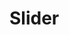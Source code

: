 # Slider
 <script>
    	$(document).ready(function() {
    		wysokosc=$('.banef').height();
    		$('.blenda').height(wysokosc);
    		$('.col-md-4').height(wysokosc);
    		$('.buttom').css('top',wysokosc/2-$('.buttom').height()/2);
    		szerokosc=$('.banef').width();
    		$('.col-md-3').width(szerokosc/4);
    		$('.buttom').css('left',szerokosc/2-$('.buttom').width()/2);
    		setInterval(function(){ 
    		$('.active').next('.picture').addClass('active'); 
    					
    					if($('.active').next('.picture').children().length==0){
    					$('.picture').first('.picture').addClass('active');
    					$( ".active" ).last().removeClass('active');
    					}
    					else{
    				$( ".active" ).first().removeClass('active');
    				}
    				$('.active1').removeClass('active1');
    				zmienna=$('.active').children().attr('src');
    			$('.miniature').children().children().each(function(){
    				if($(this).attr('src')==zmienna){
    					$(this).addClass('active1');
    				}
    			})
    			 }, 5000);	
    		$('.miniature').children().children().click(function(){
    			$('.active').removeClass('active');

    			zmienna1=$(this).attr('src');
    			$('.picture').each(function(){
    				if($(this).children().attr('src')==zmienna1){
    					//$('.active').removeClass('active');

    					$(this).addClass('active');
    				}
    			})
    		})
    		$('.strzalka-right').click(function(){
    			$('.active').next('.picture').addClass('active'); 
    					
    					if($('.active').next('.picture').children().length==0){
    					$('.picture').first('.picture').addClass('active');
    					$( ".active" ).last().removeClass('active');
    					}
    					else{
    				$( ".active" ).first().removeClass('active');
    				}
    				$('.active1').removeClass('active1');
    				zmienna=$('.active').children().attr('src');
    			$('.miniature').children().children().each(function(){
    				if($(this).attr('src')==zmienna){
    					$(this).addClass('active1');
    				}
    			})
    		})
    		$('.strzalka-left').click(function(){
    			$('.active').prev('.picture').addClass('active'); 
    					
    					if($('.active').prev('.picture').children().length==0){
    					$('.picture').last('.picture').addClass('active');
    					$( ".active" ).first().removeClass('active');
    					}
    					else{
    				$( ".active" ).last().removeClass('active');
    				}
    				$('.active1').removeClass('active1');
    				zmienna=$('.active').children().attr('src');
    			$('.miniature').children().children().each(function(){
    				if($(this).attr('src')==zmienna){
    					$(this).addClass('active1');
    				}
    			})
    		})
    		
    		
    		
    		})
    		
    		
    		
    		
    		
    </script>
